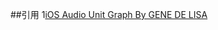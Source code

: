 

##引用
1[iOS Audio Unit Graph By GENE DE LISA ](http://www.rockhoppertech.com/blog/ios-audio-unit-graph/)